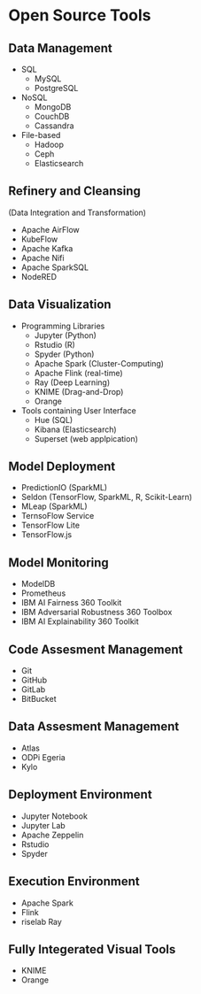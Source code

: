 # Open Source Tools

## Data Management
- SQL
    - MySQL
    - PostgreSQL
- NoSQL
    - MongoDB
    - CouchDB
    - Cassandra
- File-based
    - Hadoop
    - Ceph
    - Elasticsearch
## Refinery and Cleansing 
(Data Integration and Transformation)
- Apache AirFlow
- KubeFlow
- Apache Kafka
- Apache Nifi
- Apache SparkSQL
- NodeRED
## Data Visualization
- Programming Libraries
    - Jupyter (Python)
    - Rstudio (R)
    - Spyder (Python)
    - Apache Spark (Cluster-Computing)
    - Apache Flink (real-time)
    - Ray (Deep Learning)
    - KNIME (Drag-and-Drop)
    - Orange 
- Tools containing User Interface
    - Hue (SQL)
    - Kibana (Elasticsearch)
    - Superset (web applpication)
## Model Deployment
- PredictionIO (SparkML)
- Seldon (TensorFlow, SparkML, R, Scikit-Learn)
- MLeap (SparkML)
- TernsoFlow Service
- TensorFlow Lite
- TensorFlow.js
## Model Monitoring
- ModelDB
- Prometheus
- IBM AI Fairness 360 Toolkit
- IBM Adversarial Robustness 360 Toolbox 
- IBM AI Explainability 360 Toolkit
## Code Assesment Management
- Git
- GitHub
- GitLab
- BitBucket
## Data Assesment Management
- Atlas
- ODPi Egeria
- Kylo

## Deployment Environment
- Jupyter Notebook
- Jupyter Lab
- Apache Zeppelin
- Rstudio
- Spyder

## Execution Environment
- Apache Spark
- Flink
- riselab Ray

## Fully Integerated Visual Tools
- KNIME
- Orange
